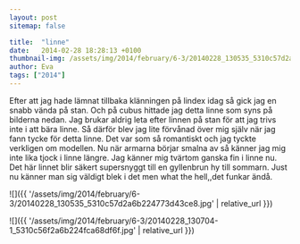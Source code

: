 ```yaml
---
layout: post
sitemap: false

title:  "linne"
date:   2014-02-28 18:28:13 +0100
thumbnail-img: /assets/img/2014/february/6-3/20140228_130535_5310c57d2a6b224773d43ce8.jpg
author: Eva
tags: ["2014"]
---
```


Efter att jag hade lämnat tillbaka klänningen på lindex idag så gick jag en snabb vända på stan.  Och på cubus hittade jag detta linne som syns på bilderna nedan.  Jag brukar aldrig leta efter linnen på stan för att jag trivs inte i att bära linne. Så därför blev jag lite förvånad över mig själv när jag fann tycke för detta linne. Det var som så romantiskt och jag tyckte verkligen om modellen. Nu när armarna börjar smalna av så känner jag mig inte lika tjock i linne längre. Jag känner mig tvärtom ganska fin i linne nu. Det här linnet blir säkert supersnyggt till en gyllenbrun hy till sommarn. Just nu känner man sig väldigt blek i det men what the hell,,det funkar ändå.

![]({{ '/assets/img/2014/february/6-3/20140228_130535_5310c57d2a6b224773d43ce8.jpg'  | relative_url }})

![]({{ '/assets/img/2014/february/6-3/20140228_130704-1_5310c56f2a6b224fca68df6f.jpg'  | relative_url }})

